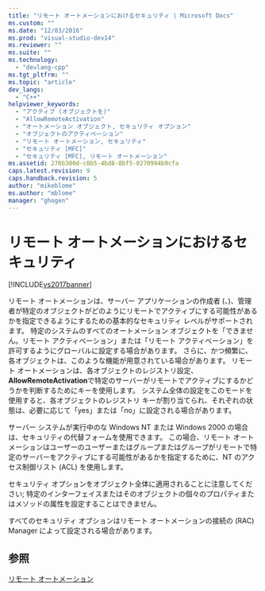 ```yaml
---
title: "リモート オートメーションにおけるセキュリティ | Microsoft Docs"
ms.custom: ""
ms.date: "12/03/2016"
ms.prod: "visual-studio-dev14"
ms.reviewer: ""
ms.suite: ""
ms.technology: 
  - "devlang-cpp"
ms.tgt_pltfrm: ""
ms.topic: "article"
dev_langs: 
  - "C++"
helpviewer_keywords: 
  - "アクティブ (オブジェクトを)"
  - "AllowRemoteActivation"
  - "オートメーション オブジェクト, セキュリティ オプション"
  - "オブジェクトのアクティベーション"
  - "リモート オートメーション, セキュリティ"
  - "セキュリティ [MFC]"
  - "セキュリティ [MFC], リモート オートメーション"
ms.assetid: 276b300d-c0b5-4bd8-8bf5-0270994b9cfa
caps.latest.revision: 9
caps.handback.revision: 5
author: "mikeblome"
ms.author: "mblome"
manager: "ghogen"
---
```

# リモート オートメーションにおけるセキュリティ
[!INCLUDE[vs2017banner](../assembler/inline/includes/vs2017banner.md)]

リモート オートメーションは、サーバー アプリケーションの作成者 \(、\)、管理者が特定のオブジェクトがどのようにリモートでアクティブにする可能性があるかを指定できるようにするための基本的なセキュリティ レベルがサポートされます。  特定のシステムのすべてのオートメーション オブジェクトを「できません。リモート アクティベーション」または「リモート アクティベーション」を許可するようにグローバルに設定する場合があります。  さらに、かつ頻繁に、各オブジェクトは、このような機能が用意されている場合があります。  リモート オートメーションは、各オブジェクトのレジストリ設定、**AllowRemoteActivation**で特定のサーバーがリモートでアクティブにするかどうかを判断するためにキーを使用します。  システム全体の設定をこのモードを使用すると、各オブジェクトのレジストリ キーが割り当てられ、それぞれの状態は、必要に応じて「yes」または「no」に設定される場合があります。  
  
 サーバー システムが実行中のな Windows NT または Windows 2000 の場合は、セキュリティの代替フォームを使用できます。  この場合、リモート オートメーションはユーザーのユーザーまたはグループまたはグループがリモートで特定のサーバーをアクティブにする可能性があるかを指定するために、NT のアクセス制御リスト \(ACL\) を使用します。  
  
 セキュリティ オプションをオブジェクト全体に適用されることに注意してください; 特定のインターフェイスまたはそのオブジェクトの個々のプロパティまたはメソッドの属性を設定することはできません。  
  
 すべてのセキュリティ オプションはリモート オートメーションの接続の \(RAC\) Manager によって設定される場合があります。  
  
## 参照  
 [リモート オートメーション](../mfc/remote-automation.md)